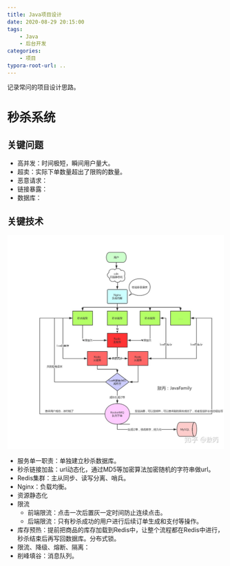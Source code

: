 ```yaml
---
title: Java项目设计
date: 2020-08-29 20:15:00
tags: 
	- Java
	- 后台开发
categories:
	- 项目
typora-root-url: ..
---
```


记录常问的项目设计思路。

<!--more-->

# 秒杀系统

## 关键问题

- 高并发：时间极短，瞬间用户量大。
- 超卖：实际下单数量超出了限购的数量。
- 恶意请求：
- 链接暴露：
- 数据库：

## 关键技术

![preview](/images/Java%E9%A1%B9%E7%9B%AE%E8%AE%BE%E8%AE%A1/v2-8aade443815c569af8599b0683e04b69_r.jpg)

- 服务单一职责：单独建立秒杀数据库。
- 秒杀链接加盐：url动态化，通过MD5等加密算法加密随机的字符串做url。
- Redis集群：主从同步、读写分离、哨兵。
- Nginx：负载均衡。
- 资源静态化
- 限流
  - 前端限流：点击一次后置灰一定时间防止连续点击。
  - 后端限流：只有秒杀成功的用户进行后续订单生成和支付等操作。
- 库存预热：提前把商品的库存加载到Redis中，让整个流程都在Redis中进行，秒杀结束后再写回数据库。分布式锁。
- 限流、降级、熔断、隔离：
- 削峰填谷：消息队列。